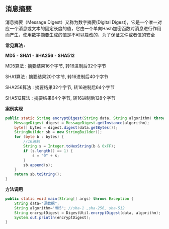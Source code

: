 ## 消息摘要

消息摘要（Message Digest）又称为数字摘要(Digital Digest)，它是一个唯一对应一个消息或文本的固定长度的值，它由一个单向Hash加密函数对消息进行作用而产生，使用数字摘要生成的值是不可以篡改的，为了保证文件或者值的安全

**常见算法 :**

**MD5** - **SHA1** - **SHA256** - **SHA512**

MD5算法 : 摘要结果16个字节, 转16进制后32个字节

SHA1算法 : 摘要结果20个字节, 转16进制后40个字节

SHA256算法 : 摘要结果32个字节, 转16进制后64个字节

SHA512算法 : 摘要结果64个字节, 转16进制后128个字节

**案例实现**

~~~java
public static String encryptDigest(String data, String algorithm) throws Exception {
    MessageDigest digest = MessageDigest.getInstance(algorithm);
    byte[] bytes = digest.digest(data.getBytes());
    StringBuilder sb = new StringBuilder();
    for (byte b : bytes) {
        //16进制
        String s = Integer.toHexString(b & 0xFF);
        if (s.length() == 1) {
            s = "0" + s;
        }
        sb.append(s);
    }
    return sb.toString();
}
~~~

**方法调用**

~~~java
public static void main(String[] args) throws Exception {
    String data="源数据";
    String algorithm="MD5"; //sha-1 ,sha-256, sha-512
    String encryptDigest = DigestUtil.encryptDigest(data, algorithm);
    System.out.println(encryptDigest);
}
~~~

